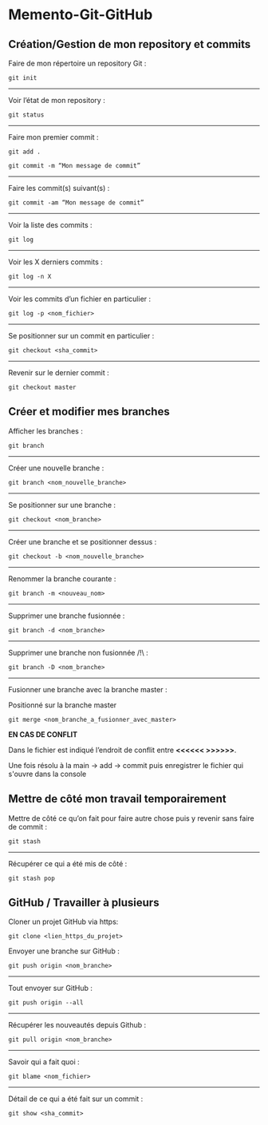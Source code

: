 # Memento-Git-GitHub

## Création/Gestion de mon repository et commits

Faire de mon répertoire un repository Git :

`git init`

------------------

Voir l’état de mon repository :

`git status`

------------------

Faire mon premier commit :

``git add .``

``git commit -m “Mon message de commit”``

------------------

Faire les commit(s) suivant(s) :

``git commit -am “Mon message de commit”``

------------------

Voir la liste des commits :

``git log``

------------------

Voir les X derniers commits :

``git log -n X``

------------------

Voir les commits d’un fichier en particulier :

``git log -p <nom_fichier>``

------------------

Se positionner sur un commit en particulier :

``git checkout <sha_commit>``

------------------

Revenir sur le dernier commit :

``git checkout master``

## Créer et modifier mes branches

Afficher les branches :

``git branch``

------------------

Créer une nouvelle branche :

``git branch <nom_nouvelle_branche>``

------------------

Se positionner sur une branche :

``git checkout <nom_branche>``

------------------

Créer une branche et se positionner dessus :

``git checkout -b <nom_nouvelle_branche>``

------------------

Renommer la branche courante :

``git branch -m <nouveau_nom>``

------------------

Supprimer une branche fusionnée :

``git branch -d <nom_branche>``

------------------

Supprimer une branche non fusionnée /!\ :

``git branch -D <nom_branche>``

------------------

Fusionner une branche avec la branche master :

Positionné sur la branche master

``git merge <nom_branche_a_fusionner_avec_master>``

**EN CAS DE CONFLIT**

Dans le fichier est indiqué l’endroit de conflit entre **<<<<<<  >>>>>>**.

Une fois résolu à la main -> add -> commit puis enregistrer le fichier qui s'ouvre dans la console

## Mettre de côté mon travail temporairement

Mettre de côté ce qu’on fait pour faire autre chose puis y revenir sans faire de commit :

``git stash``

------------------

Récupérer ce qui a été mis de côté :

``git stash pop``

## GitHub / Travailler à plusieurs

Cloner un projet GitHub via https:

`git clone <lien_https_du_projet>`

Envoyer une branche sur GitHub :

``git push origin <nom_branche>``

------------------

Tout envoyer sur GitHub :

``git push origin --all``

------------------

Récupérer les nouveautés depuis Github :

``git pull origin <nom_branche>``

------------------

Savoir qui a fait quoi :

``git blame <nom_fichier>``

------------------

Détail de ce qui a été fait sur un commit :

``git show <sha_commit>``
